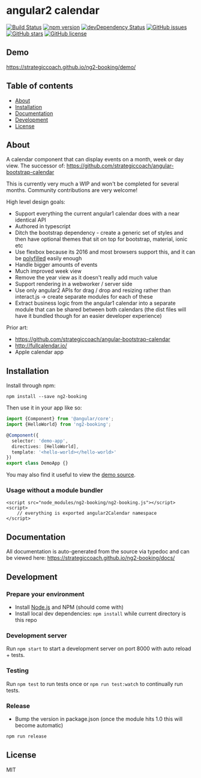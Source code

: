 # angular2 calendar
[![Build Status](https://travis-ci.org/strategiccoach/ng2-booking.svg?branch=master)](https://travis-ci.org/strategiccoach/ng2-booking)
[![npm version](https://badge.fury.io/js/ng2-booking.svg)](http://badge.fury.io/js/ng2-booking)
[![devDependency Status](https://david-dm.org/strategiccoach/ng2-booking/dev-status.svg)](https://david-dm.org/strategiccoach/ng2-booking#info=devDependencies)
[![GitHub issues](https://img.shields.io/github/issues/strategiccoach/ng2-booking.svg)](https://github.com/strategiccoach/ng2-booking/issues)
[![GitHub stars](https://img.shields.io/github/stars/strategiccoach/ng2-booking.svg)](https://github.com/strategiccoach/ng2-booking/stargazers)
[![GitHub license](https://img.shields.io/badge/license-MIT-blue.svg)](https://raw.githubusercontent.com/strategiccoach/ng2-booking/master/LICENSE)

## Demo
https://strategiccoach.github.io/ng2-booking/demo/

## Table of contents

- [About](#about)
- [Installation](#installation)
- [Documentation](#documentation)
- [Development](#development)
- [License](#licence)

## About

A calendar component that can display events on a month, week or day view. The successor of: https://github.com/strategiccoach/angular-bootstrap-calendar

This is currently very much a WIP and won't be completed for several months. Community contributions are very welcome!

High level design goals:
* Support everything the current angular1 calendar does with a near identical API
* Authored in typescript
* Ditch the bootstrap dependency - create a generic set of styles and then have optional themes that sit on top for bootstrap, material, ionic etc
* Use flexbox because its 2016 and most browsers support this, and it can be [polyfilled](https://github.com/10up/flexibility) easily enough
* Handle bigger amounts of events
* Much improved week view
* Remove the year view as it doesn't really add much value
* Support rendering in a webworker / server side
* Use only angular2 APIs for drag / drop and resizing rather than interact.js -> create separate modules for each of these
* Extract business logic from the angular1 calendar into a separate module that can be shared between both calendars (the dist files will have it bundled though for an easier developer experience)

Prior art:
* https://github.com/strategiccoach/angular-bootstrap-calendar
* http://fullcalendar.io/
* Apple calendar app

## Installation

Install through npm:
```
npm install --save ng2-booking
```

Then use it in your app like so:

```typescript
import {Component} from '@angular/core';
import {HelloWorld} from 'ng2-booking';

@Component({
  selector: 'demo-app',
  directives: [HelloWorld],
  template: '<hello-world></hello-world>'
})
export class DemoApp {}
```

You may also find it useful to view the [demo source](https://github.com/strategiccoach/ng2-booking/blob/master/demo/demo.ts).

### Usage without a module bundler
```
<script src="node_modules/ng2-booking/ng2-booking.js"></script>
<script>
    // everything is exported angular2Calendar namespace
</script>
```

## Documentation
All documentation is auto-generated from the source via typedoc and can be viewed here:
https://strategiccoach.github.io/ng2-booking/docs/

## Development

### Prepare your environment
* Install [Node.js](http://nodejs.org/) and NPM (should come with)
* Install local dev dependencies: `npm install` while current directory is this repo

### Development server
Run `npm start` to start a development server on port 8000 with auto reload + tests. 

### Testing
Run `npm test` to run tests once or `npm run test:watch` to continually run tests.

### Release
* Bump the version in package.json (once the module hits 1.0 this will become automatic)
```bash
npm run release
```

## License

MIT
